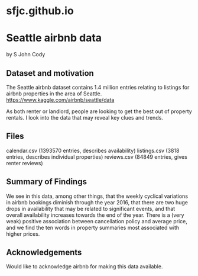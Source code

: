 # sfjc.github.io

# Seattle airbnb data
by S John Cody



## Dataset and motivation

The Seattle airbnb dataset contains 1.4 million entries relating to listings for airbnb properties in the area of Seattle.
https://www.kaggle.com/airbnb/seattle/data

As both renter or landlord, people are looking to get the best out of property rentals. I look into the data that may 
reveal key clues and trends.

## Files

calendar.csv (1393570 entries, describes availability)
listings.csv (3818 entries, describes individual properties)
reviews.csv (84849 entries, gives renter reviews)

## Summary of Findings

We see in this data, among other things, that the weekly cyclical variations in airbnb bookings diminish through the year 2016, that there are 
two huge drops in availability that may be related to significant events, and that overall availability increases towards the end of the year. There 
is a (very weak) positive association between cancellation policy and average price, and we find the ten words in property summaries most associated 
with higher prices.

## Acknowledgements

Would like to acknowledge airbnb for making this data available.
